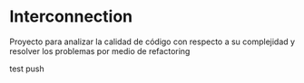 
# Interconnection


Proyecto para analizar la calidad de código con respecto a su complejidad y resolver los problemas por medio de refactoring

test push